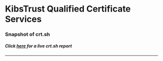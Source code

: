 # KibsTrust Qualified Certificate Services
### Snapshot of crt.sh
##### Click [here](https://crt.sh/?q=F03CF24FE86139049D77A41DDC0B52A9AD9125D62BB714BB64A4D35DCF1DE633) for a live crt.sh report

---
